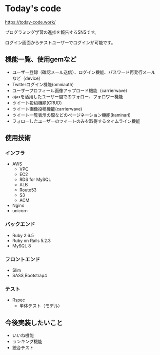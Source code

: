 # Today's code

https://today-code.work/

プログラミング学習の進捗を報告するSNSです。

ログイン画面からテストユーザーでログインが可能です。

## 機能一覧、使用gemなど

- ユーザー登録（確認メール送信）、ログイン機能、パスワード再発行メールなど（device）
- Twitterログイン機能(omniauth)
- ユーザープロフィール画像アップロード機能（carrierwave）
- ajaxを活用したユーザー間でのフォロー、フォロワー機能
- ツイート投稿機能(CRUD)
- ツイート画像投稿機能(carrierwave)
- ツイート一覧表示の際などのページネーション機能(kaminari)
- フォローしたユーザーのツイートのみを取得するタイムライン機能

## 使用技術

### インフラ
- AWS
  - VPC
  - EC2
  - RDS for MySQL
  - ALB
  - Route53
  - S3
  - ACM
- Nginx
- unicorn

### バックエンド
- Ruby 2.6.5
- Ruby on Rails 5.2.3
- MySQL 8

### フロントエンド
- Slim
- SASS,Bootstrap4

### テスト
- Rspec
  - 単体テスト（モデル）

## 今後実装したいこと
- いいね機能
- ランキング機能
- 統合テスト
